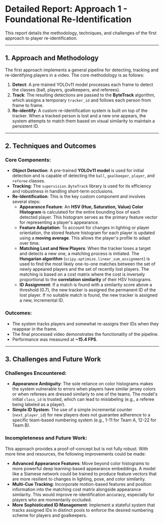 # Detailed Report: Approach 1 - Foundational Re-Identification

This report details the methodology, techniques, and challenges of the first approach to player re-identification.

---

## 1. Approach and Methodology

The first approach implements a general pipeline for detecting, tracking and re-identifying players in a video. The core methodology is as follows:
1.  **Detect**:  A pre-trained YOLOv11 model processes each frame to detect the classes (ball, players, goalkeepers, and referees).
2.  **Track**: The resulting detections are passed to the **ByteTrack** algorithm, which assigns a temporary `tracker_id` and follows each person from frame to frame.
3.  **Re-identify**: A custom re-identification system is built on top of the tracker. When a tracked person is lost and a new one appears, the system attempts to match them based on visual similarity to maintain a persistent ID.

---

## 2. Techniques and Outcomes

### Core Components:

* **Object Detection**: A pre-trained **YOLOv11 model** is used for initial detection and is capable of detecting the `ball`, `goalkeeper`, `player`, and `referee` classes.
* **Tracking**: The `supervision.ByteTrack` library is used for its efficiency and robustness in handling short-term occlusions.
* **Re-Identification**: This is the key custom component and involves several steps:
    * **Appearance Feature**: An **HSV (Hue, Saturation, Value) Color Histogram** is calculated for the entire bounding box of each detected player. This histogram serves as the primary feature vector for representing a player's appearance.
    * **Feature Adaptation**: To account for changes in lighting or player orientation, the stored feature histogram for each player is updated using a **moving average**. This allows the player's profile to adapt over time.
    * **Matching Lost and New Players**: When the tracker loses a target and detects a new one, a matching process is initiated. The **Hungarian algorithm** (`scipy.optimize.linear_sum_assignment`) is used to find the most likely one-to-one matches between the set of newly appeared players and the set of recently lost players. The matching is based on a cost matrix where the cost is inversely proportional to the **correlation similarity** of their HSV histograms.
    * **ID Assignment**: If a match is found with a similarity score above a threshold (0.7), the new tracker is assigned the permanent ID of the lost player. If no suitable match is found, the new tracker is assigned a new, incremental ID.

### Outcomes:

* The system tracks players and somewhat re-assigns their IDs when they reappear in the frame.
* The final processed video demonstrates the functionality of the pipeline.
* Performance was measured at **~15.4 FPS**.

---

## 3. Challenges and Future Work

### Challenges Encountered:

* **Appearance Ambiguity**: The sole reliance on color histograms makes the system vulnerable to errors when players have similar jersey colors or when referees are dressed similarly to one of the teams. The model's initial `class_id` is trusted, which can lead to mislabeling (e.g., a referee being labeled as a player).
* **Simple ID System**: The use of a simple incremental counter (`next_player_id`) for new players does not guarantee adherence to a specific team-based numbering system (e.g., 1-11 for Team A, 12-22 for Team B).

### Incompleteness and Future Work:

This approach provides a proof-of-concept but is not fully robust. With more time and resources, the following improvements could be made:
* **Advanced Appearance Features**: Move beyond color histograms to more powerful deep learning-based appearance embeddings. A model like a Siamese network could be trained to produce feature vectors that are more resilient to changes in lighting, pose, and color similarity.
* **Multi-Cue Tracking**: Incorporate motion-based features and position information into the matching cost matrix alongside appearance similarity. This would improve re-identification accuracy, especially for players who are momentarily occluded.
* **More Sophisticated ID Management**: Implement a stateful system that tracks assigned IDs in distinct pools to enforce the desired numbering scheme for players and goalkeepers.
